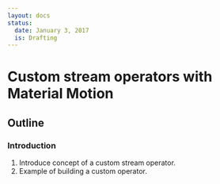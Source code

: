 ```yaml
---
layout: docs
status:
  date: January 3, 2017
  is: Drafting
---
```


# Custom stream operators with Material Motion

## Outline

### Introduction

1. Introduce concept of a custom stream operator.
2. Example of building a custom operator.
